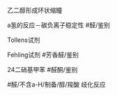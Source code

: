 乙二醇形成环状缩瞳

a氢的反应－碳负离子稳定性
#醛/鉴别

Tollens试剂

Fehling试剂 #芳香醛/鉴别

24二硝基甲苯 #醛酮/鉴别

#醛/不含a-H/制备/醇/羧酸
歧化反应 

